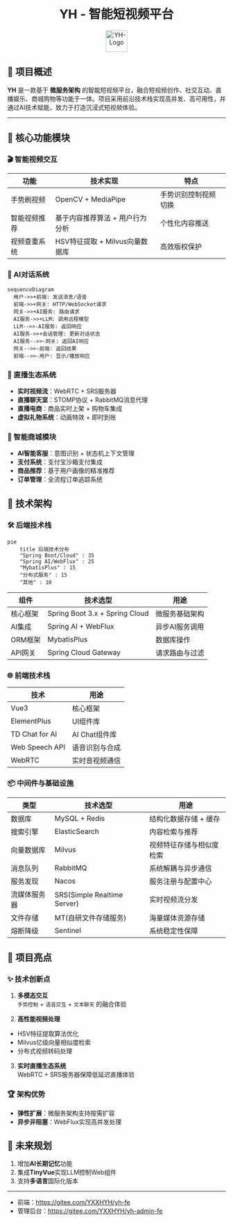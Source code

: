 # <div align="center">YH - 智能短视频平台</div>
<div align="center">
<img src="https://gitee.com/YXXHYH/yh-be/raw/master/file/bef26713-3862-4437-b331-dfeede455b04.png" alt="YH-Logo" width="50" height="50" />
</div>

## 🌟 项目概述
**YH** 是一款基于 **微服务架构** 的智能短视频平台，融合短视频创作、社交互动、直播娱乐、商城购物等功能于一体。项目采用前沿技术栈实现高并发、高可用性，并通过AI技术赋能，致力于打造沉浸式短视频体验。

---

## 🚀 核心功能模块

### 🎬 智能视频交互
| 功能              | 技术实现                  | 特点                     |
|-------------------|-----------------------|--------------------------|
| 手势刷视频        | OpenCV + MediaPipe    | 手势识别控制视频切换     |
| 智能视频推荐      | 基于内容推荐算法 + 用户行为分析     | 个性化内容推送           |
| 视频查重系统      | HSV特征提取 + Milvus向量数据库 | 高效版权保护             |

### 💬 AI对话系统
```mermaid
sequenceDiagram
  用户->>+前端: 发送消息/语音
  前端->>+网关: HTTP/WebSocket请求
  网关->>+AI服务: 路由请求
  AI服务->>+LLM: 调用远程模型
  LLM-->>-AI服务: 返回响应
  AI服务->>+会话管理: 更新对话状态
  AI服务-->>-网关: 返回AI响应
  网关-->>-前端: 返回结果
  前端-->>-用户: 显示/播放响应
```

### 🔴 直播生态系统
- **实时视频流**：WebRTC + SRS服务器
- **直播聊天室**：STOMP协议 + RabbitMQ消息代理
- **直播电商**：商品实时上架 + 购物车集成
- **虚拟礼物系统**：动画特效 + 即时到账

### 🛒 智能商城模块
- **AI智能客服**：意图识别 + 状态机上下文管理
- **支付系统**：支付宝沙箱支付集成
- **商品推荐**：基于用户画像的精准推荐
- **订单管理**：全流程订单追踪系统

## 🎯 技术架构

### 🛠 后端技术栈
```mermaid
pie
    title 后端技术分布
    "Spring Boot/Cloud" : 35
    "Spring AI/WebFlux" : 25
    "MybatisPlus" : 15
    "分布式服务" : 15
    "其他" : 10
```

| 组件              | 技术选型                          | 用途                     |
|-------------------|----------------------------------|--------------------------|
| 核心框架          | Spring Boot 3.x + Spring Cloud   | 微服务基础架构           |
| AI集成            | Spring AI + WebFlux             | 异步AI服务调用           |
| ORM框架           | MybatisPlus                     | 数据库操作               |
| API网关           | Spring Cloud Gateway            | 请求路由与过滤           |

### 🌐 前端技术栈
| 技术             | 用途         |
|----------------|------------|
| Vue3           | 核心框架       |
| ElementPlus    | UI组件库      |
| TD Chat for AI | AI Chat组件库 |
| Web Speech API | 语音识别与合成    |
| WebRTC         | 实时音视频通信    |

### 📦 中间件与基础设施
| 类型           | 技术选型                     | 用途                             |
|----------------|-----------------------------|----------------------------------|
| 数据库         | MySQL + Redis               | 结构化数据存储 + 缓存            |
| 搜索引擎       | ElasticSearch               | 内容检索与推荐                   |
| 向量数据库     | Milvus                      | 视频特征存储与相似度检索         |
| 消息队列       | RabbitMQ                    | 系统解耦与异步通信               |
| 服务发现       | Nacos                       | 服务注册与配置中心               |
| 流媒体服务器   | SRS(Simple Realtime Server) | 实时视频流分发                   |
| 文件存储       | MT(自研文件存储服务)         | 海量媒体资源存储                 |
| 熔断降级       | Sentinel                    | 系统稳定性保障                   |

## 🔮 项目亮点

### ✨ 技术创新点
1. **多模态交互**  
   `手势控制` + `语音交互` + `文本聊天` 的融合体验

2. **高性能视频处理**
  - HSV特征提取算法优化
  - Milvus亿级向量相似度检索
  - 分布式视频转码处理

3. **实时直播生态系统**  
   WebRTC + SRS服务器保障低延迟直播体验

### 🏆 架构优势
- **弹性扩展**：微服务架构支持按需扩容
- **异步非阻塞**：WebFlux实现高并发处理

## 🌈 未来规划
1. 增加**AI长期记忆**功能
2. 集成**TinyVue**实现LLM控制Web组件
3. 支持**多语言**国际化版本

---
- 前端：https://gitee.com/YXXHYH/yh-fe
- 管理后台：https://gitee.com/YXXHYH/yh-admin-fe